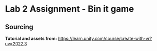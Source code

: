 # Lab 2 Assignment - Bin it game

## Sourcing
**Tutorial and assets from:** https://learn.unity.com/course/create-with-vr?uv=2022.3
